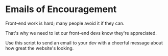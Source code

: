 # Emails of Encouragement

Front-end work is hard; many people avoid it if they can.

That's why we need to let our front-end devs know they're appreciated.

Use this script to send an email to your dev with a cheerful message about how great the website's looking.